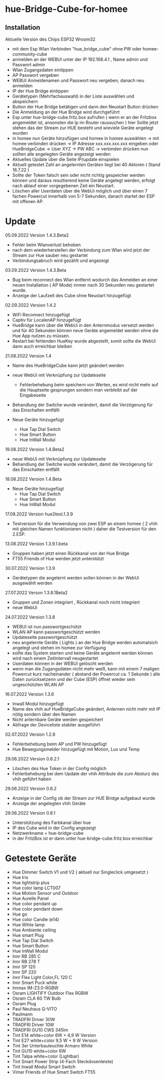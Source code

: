 # hue-Bridge-Cube-for-homee

## Installation

Aktuelle Version des Chips ESP32 Wroom32 

  - mit dem Esp Wlan Verbinden "hue_bridge_cube" ohne PW oder homee-community-cube
  - anmelden an der WEBUI unter der IP 192.168.4.1 , Name admin und Passwort admin
  - Wlan Zugangsdaten eintippen
  - AP Passwort vergeben 
  - WEBUI Anmeldenamen und Passwort neu vergeben, danach neu anmelden
  - IP der Hue Bridge eintippen
  - Gerätetypen (Mehrfachauswahl)  in der Liste auswählen und abspeichern
  - Button der Hue Bridge betätigen und dann den Neustart Button drücken
  - Die Anmeldung an der Hue Bridge wird durchgeführt
  - Esp unter hue-bridge-cube.fritz.box aufrufen ( wenn er an der Fritzbox angemeldet ist, ansonsten die Ip im Router raussuchen )
    hier Sollte jetzt stehen das der Stream zur HUE besteht und wieviele Geräte angelegt wurden
  - in homee nun Geräte hinzufügen und homee in homee auswählen
    -> mit homee verbinden drücken -> IP Adresse xxx.xxx.xxx.xxx eingeben oder HueBridgeCube -> User XYZ -> PW ABC -> verbinden drücken
    nun sollten alle angelegten Geräte angezeigt werden
  - Aktuelles Update über die Seite IP/update einspielen
  - Aktuell getestet Zahl an angelernten Geräten liegt bei 40 Aktoren ( Stand 16.7.22 )
  - Sollte der Token falsch sein oder nicht richtig gespeicher werden können und daraus resultierend keine Geräte angelegt werden,
    erfolgt nach ablauf einer vorgegebenen Zeit ein Neustart.
  - Löschen aller Userdaten über die WebUi möglich und über einen 7 fachen Powercut innerhalb von 5-7 Sekunden, danach startet der ESP mit offenen AP.
  




# Update

05.09.2022 Version 1.4.3.Beta2

- Fehler beim Wlanverlust behoben
- nach dem wiederherstellen der Verbindung zum Wlan wird jetzt der Stream zur Hue sauber neu gestartet
- Verbindungsabruch wird gezählt und angezeigt

03.09.2022 Version 1.4.3.Beta

- Bug beim reconnect des Wlan entfernt wodurch das Anmelden an einer neuen Installation ( AP Mode)  immer nach 30 Sekunden neu gestartet wurde.
- Anzeige der Laufzeit des Cube ohne Neustart hinzugefügt 

02.09.2022 Version 1.4.2

- WiFi Reconnect hinzugefügt
- Captiv für LocalenAP hinzugefügt
- HueBridge kann über die WebUi in den Anlernmodus versetzt werden und für 40 Sekunden können neue Geräte
  angemeldet werden ohne die Hue App nutzen zu müssen.
- Restart bei fehlenden HueKey wurde abgestellt, somit sollte die WebUi dann auch erreichbar bleiben

21.08.2022 Version 1.4 

- Name des HueBridgeCube kann jetzt geändert werden
- neue WebUi mit Verknüpfung zur Updateseite
  - Fehlerbehebung beim speichern von Werten,
    es wird nicht mehr auf die Hauptseite gesprungen sondern man verbleibt auf der Eingabeseite
    
- Behandlung der Switche wurde verändert, damit die Verzögerung für das Einschalten entfällt
- Neue Geräte hinzugefügt
  - Hue Tap Dial Switch
  - Hue Smart Button
  - Hue InWall Modul

19.08.2022 Version 1.4.Beta2

- neue WebUi mit Verknüpfung zur Updateseite
- Behandlung der Switche wurde verändert, damit die Verzögerung für das Einschalten entfällt

18.08.2022 Version 1.4.Beta

- Neue Geräte hinzugefügt
  - Hue Tap Dial Switch
  - Hue Smart Button
  - Hue InWall Modul
  
17.08.2022 Version hue2test.1.3.9
- Testversion für die Verwendung von zwei ESP an einem homee ( 2 vhih mit gleichen Namen funktionieren nicht )
  daher die Testversion für den 2.ESP. 

13.08.2022 Version 1.3.9.1.beta
- Gruppen haben jetzt einen Rückkanal von der Hue Bridge
- FT55 Friends of Hue werden jetzt unterstützt

30.07.2022 Version 1.3.9
- Gerätetypen die angelernt werden sollen können in der WebUi ausgewählt werden

27.07.2022 Verson 1.3.8.1Beta2
- Gruppen und Zonen integriert , Rückkanal noch nicht integriert  
- neue WebUi

24.07.2022 Version 1.3.8
- WEBUI ist nun passwortgeschützt
- WLAN AP kann passwortgeschützt werden
- Updateseite passwortgeschützt
- neu angelernte Geräte ( Lights ) an der Hue Bridge werden automatsich angelegt und stehen im homee zur Verfügung
- sollte das System starten und keine Geräte angelernt werden können wird nach einem Zeitintervall neugestartet
- Userdaten können in der WEBUI gelöscht werden
- wenn man die Zugangsdaten nicht mehr weiß, kann mit einem 7 maligen Powercut kurz nacheinander ( abstand der Powercut ca. 1 Sekunde )
  alle Daten zurücksetzenn und der Cube (ESP) öffnet wieder sein ungeschützten WLAN AP 
  

16.07.2022 Version 1.3.6
- Inwall Modul hinzugefügt
- Name des vhih auf HueBridgeCube geändert, Anlernen nicht mehr mit IP nötig sondern über den Namen
- Nicht anlernbare Geräte werden gespeichert
- Abfrage der Deviceliste stabiler ausgeführt

02.07.2022 Version 1.2.8
- Fehlerbehebung beim AP und PW hinzugefügt
- Hue Bewegungsmelder hinzugefügt mit Motion, Lux und Temp

29.06.2022 Version 0.6.2.1
  - Löschen des Hue Token in der Config möglich
  - Fehlerbehebung bei dem Update der vhih Attribute die zum Absturz des vhih geführt haben

29.06.2022 Version 0.6.2
  - Anzeige in der Config ob der Stream zur HUE Bridge aufgebaut wurde 
  - Anzeige der angelegten vhih Geräte 

29.06.2022 Version 0.6.1
  - Unterstützung des Farbkanal über hue
  - IP des Cube wird in der Config angezeigt
  - Netzwerkname = hue-bridge-cube
  - in der FritzBox ist er dann unter hue-bridge-cube.fritz.box erreichbar 



# Getestete Geräte
  - Hue Dimmer Switch V1 und V2 ( aktuell nur Singleclick umgesetzt )
  - Hue Iris 
  - Hue lightstrip plus
  - Hue color lamp LCT007
  - Hue Motion Sensor und Outdoor 
  - Hue Aurelle Panel
  - Hue color pendant up
  - Hue color pendant down
  - Hue go
  - Hue color Candle (e14)
  - Hue Wihte lamp
  - Hue Ambiente ceiling
  - Hue smart Plug
  - Hue Tap Dial Switch
  - Hue Smart Button
  - Hue InWall Modul
  - Innr RB 285 C
  - Innr RB 278 T
  - Innr SP 120
  - Innr SP 220
  - Innr Flex Light Color,FL 120 C
  - Innr Smart Puck white
  - Immax IM-Z3.0-RGBW
  - Osram LIGHTIFY Outdoor Flex RGBW
  - Osram CLA 60 TW Bulb 
  - Osram Plug
  - Paul Neuhaus Q-VITO 
  - Paulmann 
  - TRADFRI Driver 30W 
  - TRADFRI Driver 10W
  - TRADFRI GU10 CWS 345lm
  - Tint E14 white+color 6W + 4,9 W Version
  - Tint E27 white+color 9,5 W + 9 W Version
  - Tint 3er Unterbauleuchte Armaro White
  - Tint GU10 white+color 6W
  - Tint Talpa white+color (Lightbar)
  - Tint Smart Power Strip (4-Fach Steckdosenleiste)
  - Tint Inwall Modul Smart Switch
  - Vimar Friends of Hue Smart Switch FT55 
 
  
  
  
